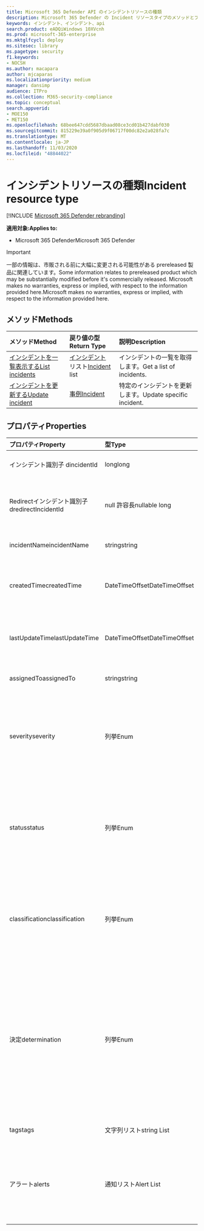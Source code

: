 ```yaml
---
title: Microsoft 365 Defender API のインシデントリソースの種類
description: Microsoft 365 Defender の Incident リソースタイプのメソッドとプロパティについて説明します。
keywords: インシデント、インシデント、api
search.product: eADQiWindows 10XVcnh
ms.prod: microsoft-365-enterprise
ms.mktglfcycl: deploy
ms.sitesec: library
ms.pagetype: security
f1.keywords:
- NOCSH
ms.author: macapara
author: mjcaparas
ms.localizationpriority: medium
manager: dansimp
audience: ITPro
ms.collection: M365-security-compliance
ms.topic: conceptual
search.appverid:
- MOE150
- MET150
ms.openlocfilehash: 68bee647cdd5687dbaad08ce3cd01b427dabf030
ms.sourcegitcommit: 815229e39a0f905d9f06717f00dc82e2a028fa7c
ms.translationtype: MT
ms.contentlocale: ja-JP
ms.lasthandoff: 11/03/2020
ms.locfileid: "48844022"
---
```

# <a name="incident-resource-type"></a><span data-ttu-id="3866e-104">インシデントリソースの種類</span><span class="sxs-lookup"><span data-stu-id="3866e-104">Incident resource type</span></span>

[!INCLUDE [Microsoft 365 Defender rebranding](../includes/microsoft-defender.md)]


<span data-ttu-id="3866e-105">**適用対象:**</span><span class="sxs-lookup"><span data-stu-id="3866e-105">**Applies to:**</span></span>
- <span data-ttu-id="3866e-106">Microsoft 365 Defender</span><span class="sxs-lookup"><span data-stu-id="3866e-106">Microsoft 365 Defender</span></span>

>[!IMPORTANT] 
><span data-ttu-id="3866e-107">一部の情報は、市販される前に大幅に変更される可能性がある prereleased 製品に関連しています。</span><span class="sxs-lookup"><span data-stu-id="3866e-107">Some information relates to prereleased product which may be substantially modified before it's commercially released.</span></span> <span data-ttu-id="3866e-108">Microsoft makes no warranties, express or implied, with respect to the information provided here.</span><span class="sxs-lookup"><span data-stu-id="3866e-108">Microsoft makes no warranties, express or implied, with respect to the information provided here.</span></span>

## <a name="methods"></a><span data-ttu-id="3866e-109">メソッド</span><span class="sxs-lookup"><span data-stu-id="3866e-109">Methods</span></span>

<span data-ttu-id="3866e-110">メソッド</span><span class="sxs-lookup"><span data-stu-id="3866e-110">Method</span></span> |<span data-ttu-id="3866e-111">戻り値の型</span><span class="sxs-lookup"><span data-stu-id="3866e-111">Return Type</span></span> |<span data-ttu-id="3866e-112">説明</span><span class="sxs-lookup"><span data-stu-id="3866e-112">Description</span></span>
:---|:---|:---
[<span data-ttu-id="3866e-113">インシデントを一覧表示する</span><span class="sxs-lookup"><span data-stu-id="3866e-113">List incidents</span></span>](api-list-incidents.md) | <span data-ttu-id="3866e-114">[インシデント](api-incident.md) リスト</span><span class="sxs-lookup"><span data-stu-id="3866e-114">[Incident](api-incident.md) list</span></span> | <span data-ttu-id="3866e-115">インシデントの一覧を取得します。</span><span class="sxs-lookup"><span data-stu-id="3866e-115">Get a list of incidents.</span></span>
[<span data-ttu-id="3866e-116">インシデントを更新する</span><span class="sxs-lookup"><span data-stu-id="3866e-116">Update incident</span></span>](api-update-incidents.md) | [<span data-ttu-id="3866e-117">事例</span><span class="sxs-lookup"><span data-stu-id="3866e-117">Incident</span></span>](api-incident.md) | <span data-ttu-id="3866e-118">特定のインシデントを更新します。</span><span class="sxs-lookup"><span data-stu-id="3866e-118">Update specific incident.</span></span>


## <a name="properties"></a><span data-ttu-id="3866e-119">プロパティ</span><span class="sxs-lookup"><span data-stu-id="3866e-119">Properties</span></span>

<span data-ttu-id="3866e-120">プロパティ</span><span class="sxs-lookup"><span data-stu-id="3866e-120">Property</span></span> |    <span data-ttu-id="3866e-121">型</span><span class="sxs-lookup"><span data-stu-id="3866e-121">Type</span></span>    |    <span data-ttu-id="3866e-122">説明</span><span class="sxs-lookup"><span data-stu-id="3866e-122">Description</span></span>
:---|:---|:---
<span data-ttu-id="3866e-123">インシデント識別子 d</span><span class="sxs-lookup"><span data-stu-id="3866e-123">incidentId</span></span> | <span data-ttu-id="3866e-124">long</span><span class="sxs-lookup"><span data-stu-id="3866e-124">long</span></span> | <span data-ttu-id="3866e-125">インシデントの一意の ID。</span><span class="sxs-lookup"><span data-stu-id="3866e-125">Incident unique ID.</span></span>
<span data-ttu-id="3866e-126">Redirectインシデント識別子 d</span><span class="sxs-lookup"><span data-stu-id="3866e-126">redirectIncidentId</span></span> | <span data-ttu-id="3866e-127">null 許容長</span><span class="sxs-lookup"><span data-stu-id="3866e-127">nullable long</span></span> | <span data-ttu-id="3866e-128">現在のインシデントが結合されたインシデント ID。</span><span class="sxs-lookup"><span data-stu-id="3866e-128">The Incident ID the current Incident was merged to.</span></span>
<span data-ttu-id="3866e-129">incidentName</span><span class="sxs-lookup"><span data-stu-id="3866e-129">incidentName</span></span> | <span data-ttu-id="3866e-130">string</span><span class="sxs-lookup"><span data-stu-id="3866e-130">string</span></span> | <span data-ttu-id="3866e-131">インシデントの名前。</span><span class="sxs-lookup"><span data-stu-id="3866e-131">The name of the Incident.</span></span>
<span data-ttu-id="3866e-132">createdTime</span><span class="sxs-lookup"><span data-stu-id="3866e-132">createdTime</span></span> | <span data-ttu-id="3866e-133">DateTimeOffset</span><span class="sxs-lookup"><span data-stu-id="3866e-133">DateTimeOffset</span></span> | <span data-ttu-id="3866e-134">インシデントが作成された日付と時刻 (UTC)。</span><span class="sxs-lookup"><span data-stu-id="3866e-134">The date and time (in UTC) the Incident was created.</span></span>
<span data-ttu-id="3866e-135">lastUpdateTime</span><span class="sxs-lookup"><span data-stu-id="3866e-135">lastUpdateTime</span></span> | <span data-ttu-id="3866e-136">DateTimeOffset</span><span class="sxs-lookup"><span data-stu-id="3866e-136">DateTimeOffset</span></span> | <span data-ttu-id="3866e-137">インシデントが最後に更新された日付と時刻 (UTC)。</span><span class="sxs-lookup"><span data-stu-id="3866e-137">The date and time (in UTC) the Incident was last updated.</span></span>
<span data-ttu-id="3866e-138">assignedTo</span><span class="sxs-lookup"><span data-stu-id="3866e-138">assignedTo</span></span> | <span data-ttu-id="3866e-139">string</span><span class="sxs-lookup"><span data-stu-id="3866e-139">string</span></span> | <span data-ttu-id="3866e-140">インシデントの所有者。</span><span class="sxs-lookup"><span data-stu-id="3866e-140">Owner of the Incident.</span></span>
<span data-ttu-id="3866e-141">severity</span><span class="sxs-lookup"><span data-stu-id="3866e-141">severity</span></span> | <span data-ttu-id="3866e-142">列挙</span><span class="sxs-lookup"><span data-stu-id="3866e-142">Enum</span></span> | <span data-ttu-id="3866e-143">インシデントの重大度。</span><span class="sxs-lookup"><span data-stu-id="3866e-143">Severity of the Incident.</span></span> <span data-ttu-id="3866e-144">可能な値は ```UnSpecified``` 、、、 ```Informational``` ```Low``` 、 ```Medium``` ```High``` です。</span><span class="sxs-lookup"><span data-stu-id="3866e-144">Possible values are: ```UnSpecified```, ```Informational```, ```Low```, ```Medium``` and ```High```.</span></span>
<span data-ttu-id="3866e-145">status</span><span class="sxs-lookup"><span data-stu-id="3866e-145">status</span></span> | <span data-ttu-id="3866e-146">列挙</span><span class="sxs-lookup"><span data-stu-id="3866e-146">Enum</span></span> | <span data-ttu-id="3866e-147">インシデントの現在の状態を指定します。</span><span class="sxs-lookup"><span data-stu-id="3866e-147">Specifies the current status of the incident.</span></span> <span data-ttu-id="3866e-148">可能な値は ```Active``` 、、、 ```Resolved``` ```Redirected``` です。</span><span class="sxs-lookup"><span data-stu-id="3866e-148">Possible values are: ```Active```, ```Resolved``` and ```Redirected```.</span></span>
<span data-ttu-id="3866e-149">classification</span><span class="sxs-lookup"><span data-stu-id="3866e-149">classification</span></span> | <span data-ttu-id="3866e-150">列挙</span><span class="sxs-lookup"><span data-stu-id="3866e-150">Enum</span></span> | <span data-ttu-id="3866e-151">インシデントの仕様。</span><span class="sxs-lookup"><span data-stu-id="3866e-151">Specification of the incident.</span></span> <span data-ttu-id="3866e-152">可能な値は ```Unknown```、```FalsePositive```、```TruePositive``` です。</span><span class="sxs-lookup"><span data-stu-id="3866e-152">Possible values are: ```Unknown```, ```FalsePositive```, ```TruePositive```.</span></span>
<span data-ttu-id="3866e-153">決定</span><span class="sxs-lookup"><span data-stu-id="3866e-153">determination</span></span> | <span data-ttu-id="3866e-154">列挙</span><span class="sxs-lookup"><span data-stu-id="3866e-154">Enum</span></span> | <span data-ttu-id="3866e-155">インシデントの決定を指定します。</span><span class="sxs-lookup"><span data-stu-id="3866e-155">Specifies the determination of the incident.</span></span> <span data-ttu-id="3866e-156">可能な値は、```NotAvailable```、```Apt```、```Malware```、```SecurityPersonnel```、```SecurityTesting```、```UnwantedSoftware```、```Other``` です。</span><span class="sxs-lookup"><span data-stu-id="3866e-156">Possible values are: ```NotAvailable```, ```Apt```, ```Malware```, ```SecurityPersonnel```, ```SecurityTesting```, ```UnwantedSoftware```, ```Other```.</span></span>
<span data-ttu-id="3866e-157">tags</span><span class="sxs-lookup"><span data-stu-id="3866e-157">tags</span></span> | <span data-ttu-id="3866e-158">文字列リスト</span><span class="sxs-lookup"><span data-stu-id="3866e-158">string List</span></span> | <span data-ttu-id="3866e-159">インシデントタグのリスト。</span><span class="sxs-lookup"><span data-stu-id="3866e-159">List of Incident tags.</span></span>
<span data-ttu-id="3866e-160">アラート</span><span class="sxs-lookup"><span data-stu-id="3866e-160">alerts</span></span> | <span data-ttu-id="3866e-161">通知リスト</span><span class="sxs-lookup"><span data-stu-id="3866e-161">Alert List</span></span> | <span data-ttu-id="3866e-162">関連する通知のリスト。</span><span class="sxs-lookup"><span data-stu-id="3866e-162">List of related alerts.</span></span> <span data-ttu-id="3866e-163">「 [List インシデント](api-list-incidents.md) API ドキュメント」の例を参照してください。</span><span class="sxs-lookup"><span data-stu-id="3866e-163">See examples at [List incidents](api-list-incidents.md) API documentation.</span></span>

